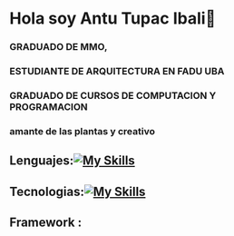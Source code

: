 # Hola soy Antu Tupac Ibali👋
### GRADUADO DE MMO,
### ESTUDIANTE DE ARQUITECTURA EN FADU UBA
### GRADUADO DE CURSOS DE COMPUTACION Y PROGRAMACION
### amante de las plantas y creativo
## Lenguajes:[![My Skills](https://skillicons.dev/icons?i=js,html,css,python)](https://skillicons.dev)
## Tecnologias:[![My Skills](https://skillicons.dev/icons?i=git,nodejs,mysql)](https://skillicons.dev)
## Framework :
<!--
**antukung/antukung** is a ✨ _special_ ✨ repository because its `README.md` (this file) appears on your GitHub profile.

Here are some ideas to get you started:

- 🔭 I’m currently working on ...
- 🌱 I’m currently learning ...
- 👯 I’m looking to collaborate on ...
- 🤔 I’m looking for help with ...
- 💬 Ask me about ...
- 📫 How to reach me: ...
- 😄 Pronouns: ...
- ⚡ Fun fact: ...
-->
